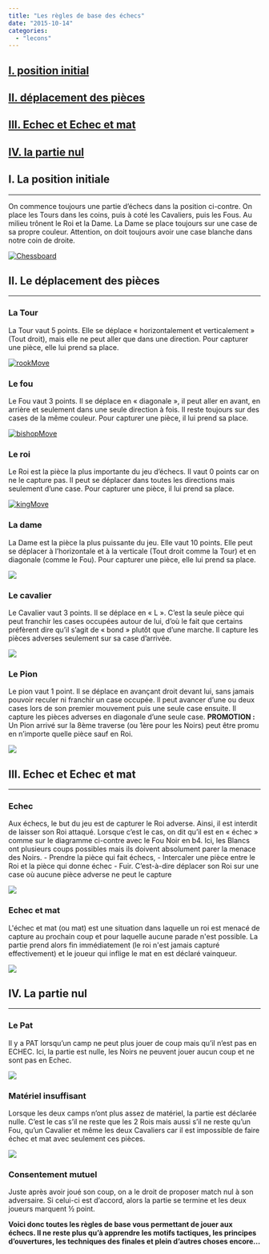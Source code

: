```yaml
---
title: "Les règles de base des échecs"
date: "2015-10-14"
categories: 
  - "lecons"
---
```


## [I. position initial](#un)

## [II. déplacement des pièces](#deux)

## [III. Echec et Echec et mat](#trois)

## [IV. la partie nul](#quatre)

  

## I. La position initiale

* * *

On commence toujours une partie d’échecs dans la position ci-contre. On place les Tours dans les coins, puis à coté les Cavaliers, puis les Fous. Au milieu trônent le Roi et la Dame. La Dame se place toujours sur une case de sa propre couleur. Attention, on doit toujours avoir une case blanche dans notre coin de droite.

[![Chessboard](http://echecs-veigy.fr/wp-content/uploads/2015/10/Chessboard-293x300.jpg)](http://echecs-veigy.fr/wp-content/uploads/2015/10/Chessboard.jpg)

## II. Le déplacement des pièces

* * *

### La Tour

La Tour vaut 5 points. Elle se déplace « horizontalement et verticalement » (Tout droit), mais elle ne peut aller que dans une direction. Pour capturer une pièce, elle lui prend sa place.

[![rookMove](http://echecs-veigy.fr/wp-content/uploads/2015/10/rookMove.jpg)](http://echecs-veigy.fr/wp-content/uploads/2015/10/rookMove.jpg)

### Le fou

Le Fou vaut 3 points. Il se déplace en « diagonale », il peut aller en avant, en arrière et seulement dans une seule direction à fois. Il reste toujours sur des cases de la même couleur. Pour capturer une pièce, il lui prend sa place.

[![bishopMove](http://echecs-veigy.fr/wp-content/uploads/2015/10/bishopMove.jpg)](http://echecs-veigy.fr/wp-content/uploads/2015/10/bishopMove.jpg)

### Le roi

Le Roi est la pièce la plus importante du jeu d’échecs. Il vaut 0 points car on ne le capture pas. Il peut se déplacer dans toutes les directions mais seulement d’une case. Pour capturer une pièce, il lui prend sa place.

[![kingMove](http://echecs-veigy.fr/wp-content/uploads/2015/10/kingMove.jpg)](http://echecs-veigy.fr/wp-content/uploads/2015/10/kingMove.jpg)

### La dame

La Dame est la pièce la plus puissante du jeu. Elle vaut 10 points. Elle peut se déplacer à l’horizontale et à la verticale (Tout droit comme la Tour) et en diagonale (comme le Fou). Pour capturer une pièce, elle lui prend sa place.

[![](http://echecs-veigy.fr/wp-content/uploads/2015/10/queenMove.jpg)](http://echecs-veigy.fr/wp-content/uploads/2015/10/queenMove.jpg)

### Le cavalier

Le Cavalier vaut 3 points. Il se déplace en « L ». C’est la seule pièce qui peut franchir les cases occupées autour de lui, d’où le fait que certains préfèrent dire qu’il s’agit de « bond » plutôt que d’une marche. Il capture les pièces adverses seulement sur sa case d’arrivée.

[![](http://echecs-veigy.fr/wp-content/uploads/2015/10/knightMove.jpg)](http://echecs-veigy.fr/wp-content/uploads/2015/10/knightMove.jpg)

### Le Pion

Le pion vaut 1 point. Il se déplace en avançant droit devant lui, sans jamais pouvoir reculer ni franchir un case occupée. Il peut avancer d’une ou deux cases lors de son premier mouvement puis une seule case ensuite. Il capture les pièces adverses en diagonale d’une seule case. **PROMOTION :** Un Pion arrivé sur la 8ème traverse (ou 1ère pour les Noirs) peut être promu en n’importe quelle pièce sauf en Roi.

[![](http://echecs-veigy.fr/wp-content/uploads/2015/10/pawnMove.jpg)](http://echecs-veigy.fr/wp-content/uploads/2015/10/pawnMove.jpg)

## III. Echec et Echec et mat

* * *

### Echec

Aux échecs, le but du jeu est de capturer le Roi adverse. Ainsi, il est interdit de laisser son Roi attaqué. Lorsque c’est le cas, on dit qu’il est en « échec » comme sur le diagramme ci-contre avec le Fou Noir en b4. Ici, les Blancs ont plusieurs coups possibles mais ils doivent absolument parer la menace des Noirs. - Prendre la pièce qui fait échecs, - Intercaler une pièce entre le Roi et la pièce qui donne échec - Fuir. C’est-à-dire déplacer son Roi sur une case où aucune pièce adverse ne peut le capture

[![](http://echecs-veigy.fr/wp-content/uploads/2015/10/echec.png)](http://echecs-veigy.fr/wp-content/uploads/2015/10/echec.png)

### Echec et mat

L'échec et mat (ou mat) est une situation dans laquelle un roi est menacé de capture au prochain coup et pour laquelle aucune parade n'est possible. La partie prend alors fin immédiatement (le roi n'est jamais capturé effectivement) et le joueur qui inflige le mat en est déclaré vainqueur.

[![](http://echecs-veigy.fr/wp-content/uploads/2015/10/echecs-et-mat.png)](http://echecs-veigy.fr/wp-content/uploads/2015/10/echecs-et-mat.png)

## IV. La partie nul

* * *

### Le Pat

Il y a PAT lorsqu’un camp ne peut plus jouer de coup mais qu’il n’est pas en ECHEC. Ici, la partie est nulle, les Noirs ne peuvent jouer aucun coup et ne sont pas en Echec.

[![](http://echecs-veigy.fr/wp-content/uploads/2015/10/pat.png)](http://echecs-veigy.fr/wp-content/uploads/2015/10/pat.png)

### Matériel insuffisant

Lorsque les deux camps n’ont plus assez de matériel, la partie est déclarée nulle. C’est le cas s’il ne reste que les 2 Rois mais aussi s’il ne reste qu’un Fou, qu’un Cavalier et même les deux Cavaliers car il est impossible de faire échec et mat avec seulement ces pièces.

[![](http://echecs-veigy.fr/wp-content/uploads/2015/10/materiel.png)](http://echecs-veigy.fr/wp-content/uploads/2015/10/materiel.png)

### Consentement mutuel

Juste après avoir joué son coup, on a le droit de proposer match nul à son adversaire. Si celui-ci est d’accord, alors la partie se termine et les deux joueurs marquent ½ point.

**Voici donc toutes les règles de base vous permettant de jouer aux échecs. Il ne reste plus qu’à apprendre les motifs tactiques, les principes d’ouvertures, les techniques des finales et plein d’autres choses encore…**
